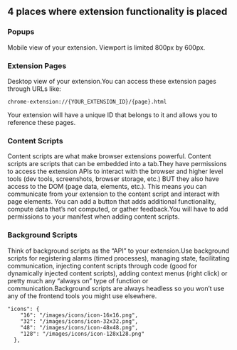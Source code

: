 ## 4 places where extension functionality is placed

### Popups

Mobile view of your extension. Viewport is limited 800px by 600px.

### Extension Pages

Desktop view of your extension.You can access these extension pages through URLs like:

```
chrome-extension://{YOUR_EXTENSION_ID}/{page}.html
```

Your extension will have a unique ID that belongs to it and allows you to reference these pages.

### Content Scripts

Content scripts are what make browser extensions powerful. Content scripts are scripts that can be embedded into a tab.They have permissions to access the extension APIs to interact with the browser and higher level tools (dev tools, screenshots, browser storage, etc.) BUT they also have access to the DOM (page data, elements, etc.). This means you can communicate from your extension to the content script and interact with page elements. You can add a button that adds additional functionality, compute data that’s not computed, or gather feedback.You will have to add permissions to your manifest when adding content scripts.

### Background Scripts

Think of background scripts as the “API” to your extension.Use background scripts for registering alarms (timed processes), managing state, facilitating communication, injecting content scripts through code (good for dynamically injected content scripts), adding context menus (right click) or pretty much any “always on” type of function or communication.Background scripts are always headless so you won’t use any of the frontend tools you might use elsewhere.

```
"icons": {
    "16": "/images/icons/icon-16x16.png",
    "32": "/images/icons/icon-32x32.png",
    "48": "/images/icons/icon-48x48.png",
    "128": "/images/icons/icon-128x128.png"
  },
```
